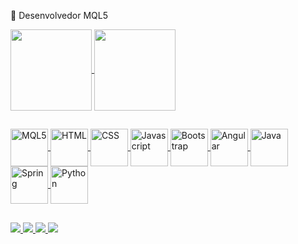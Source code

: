 🚀 Desenvolvedor MQL5

<!-- Tabela -->
<div>
  <a href="https://github.com/joaopedrodevms">
    <img align="center" height="130em" src="https://github-readme-stats.vercel.app/api?username=joaopedrodevms&show_icons=true&theme=react&hide_border=true"/>
  <img align="center" height="130em" src="https://github-readme-stats.vercel.app/api/top-langs/?username=joaopedrodevms&border_radius=false&show_icons=true&theme=react&hide_border=true"/>
</div>

##
  
<!-- Linguagem de programação -> MQL5, Python, Java -->
<div>
  <img align="center" alt="MQL5", height="60" width="60" src="https://www.next-post.com/wp-content/uploads/2020/06/langage-mql5-300x336.png">
  <img align="center" alt="HTML", height="60" width="60" src="https://cdn.jsdelivr.net/gh/devicons/devicon/icons/html5/html5-original.svg" />
  <img align="center" alt="CSS", height="60" width="60" src="https://cdn.jsdelivr.net/gh/devicons/devicon/icons/css3/css3-original.svg" />
  <img align="center" alt="Javascript", height="60" width="60" src="https://cdn.jsdelivr.net/gh/devicons/devicon/icons/javascript/javascript-original.svg" />
  <img align="center" alt="Bootstrap", height="60" width="60" src="https://cdn.jsdelivr.net/gh/devicons/devicon/icons/bootstrap/bootstrap-original.svg">
  <img align="center" alt="Angular", height="60" width="60" src="https://cdn.jsdelivr.net/gh/devicons/devicon/icons/angularjs/angularjs-original.svg" />
  <img align="center" alt="Java", height="60" width="60" src="https://cdn.jsdelivr.net/gh/devicons/devicon/icons/java/java-original.svg">
  <img align="center" alt="Spring", height="60" width="60" src="https://cdn.jsdelivr.net/gh/devicons/devicon/icons/spring/spring-original.svg" />
  <img align="center" alt="Python", height="60" width="60" src="https://cdn.jsdelivr.net/gh/devicons/devicon/icons/python/python-original.svg">
</div>

<!-- Divisão -->
##

<!-- Redes sociais / contato -->
<div>
  <a href="https://t.me/JoaoPedroSampaio" target="_blank"><img src="https://img.shields.io/badge/Telegram-2CA5E0?style=for-the-badge&logo=telegram&logoColor=white">
  <a href="mailto:mendoncajoaopedro441@gmail.com" target="_blank"><img src="https://img.shields.io/badge/Gmail-D14836?style=for-the-badge&logo=gmail&logoColor=white">
  <a href="https://gitlab.com/Joao_P" target="_blank"><img src="https://img.shields.io/badge/GitLab-330F63?style=for-the-badge&logo=gitlab&logoColor=white">
<!--   <a href="" target="_blank"><img src="https://img.shields.io/badge/LinkedIn-0077B5?style=for-the-badge&logo=linkedin&logoColor=white"> -->
  <a href="" target="_blank"><img src="https://badgen.net/badge/GitHub/ /?icon=github">
<!--   <a href=" " target="_blank"><img src="https://img.shields.io/github/followers/rafaballerini.svg?style=social&label=Follow&maxAge=2592000"> -->
</div>
